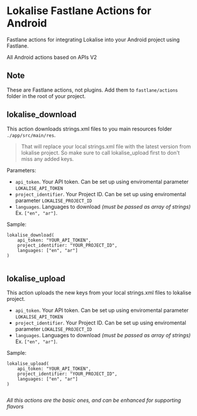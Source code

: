 # Lokalise Fastlane Actions for Android

Fastlane actions for integrating Lokalise into your Android project using Fastlane.

All Android actions based on APIs V2

## Note

These are Fastlane actions, not plugins. Add them to `fastlane/actions` folder in the root of your project.

## lokalise_download

This action downloads strings.xml files to you main resources folder `./app/src/main/res`.

>That will replace your local strings.xml file with the latest version from lokalise project. 
>So make sure to call lokalise_upload first to don't miss any added keys.

Parameters:

- `api_token`. Your API token. Can be set up using enviromental parameter `LOKALISE_API_TOKEN`
- `project_identifier`. Your Project ID. Can be set up using enviromental parameter `LOKALISE_PROJECT_ID`
- `languages`. Languages to download *(must be passed as array of strings)* Ex. `["en", "ar"]`.

Sample:
```
lokalise_download(
    api_token: "YOUR_API_TOKEN",
    project_identifier: "YOUR_PROJECT_ID",
    languages: ["en", "ar"]
)
        
```

## lokalise_upload

This action uploads the new keys from your local strings.xml files to lokalise project.

- `api_token`. Your API token. Can be set up using enviromental parameter `LOKALISE_API_TOKEN`
- `project_identifier`. Your Project ID. Can be set up using enviromental parameter `LOKALISE_PROJECT_ID`
- `languages`. Languages to download *(must be passed as array of strings)* Ex. `["en", "ar"]`.

Sample:
```
lokalise_upload(
    api_token: "YOUR_API_TOKEN",
    project_identifier: "YOUR_PROJECT_ID",
    languages: ["en", "ar"]
)
        
```


_All this actions are the basic ones, and can be enhanced for supporting flavors_
